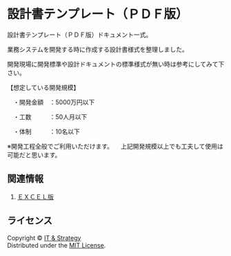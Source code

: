 設計書テンプレート（ＰＤＦ版）
======================
設計書テンプレート（ＰＤＦ版）ドキュメント一式。  

業務システムを開発する時に作成する設計書様式を整理しました。

開発現場に開発標準や設計ドキュメントの標準様式が無い時は参考にしてみて下さい。

【想定している開発規模】

　・開発金額　：5000万円以下

　・工数　　　：50人月以下

　・体制　　　：10名以下



※開発工程全般でご利用いただけます。
　上記開発規模以上でも工夫して使用は可能だと思います。

 
関連情報
--------

1. [ＥＸＣＥＬ版](http://www.vector.co.jp/soft/winnt/business/se487879.html "ＥＸＣＥＬ版")
  
  
ライセンス
----------
Copyright &copy; [IT & Strategy](http://suzukitakashi.net/)  
Distributed under the [MIT License][mit].
 
[MIT]: http://www.opensource.org/licenses/mit-license.php
